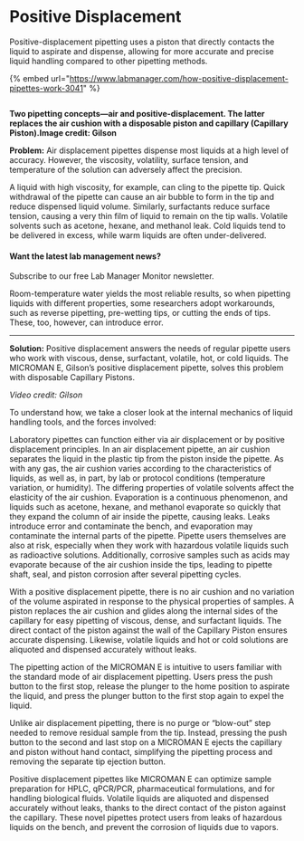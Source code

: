 # Positive Displacement

Positive-displacement pipetting uses a piston that directly contacts the liquid to aspirate and dispense, allowing for more accurate and precise liquid handling compared to other pipetting methods.

{% embed url="https://www.labmanager.com/how-positive-displacement-pipettes-work-3041" %}

<figure><img src="https://cdn.labmanager.com/assets/articleNo/3041/iImg/6601/7401b319-2d1b-40b7-88b2-184608860de8-june17-hiw-positivedisplacement-640x360.jpg" alt=""><figcaption></figcaption></figure>

**Two pipetting concepts—air and positive-displacement. The latter replaces the air cushion with a disposable piston and capillary (Capillary Piston).Image credit: Gilson**

**Problem:** Air displacement pipettes dispense most liquids at a high level of accuracy. However, the viscosity, volatility, surface tension, and temperature of the solution can adversely affect the precision.

A liquid with high viscosity, for example, can cling to the pipette tip. Quick withdrawal of the pipette can cause an air bubble to form in the tip and reduce dispensed liquid volume. Similarly, surfactants reduce surface tension, causing a very thin film of liquid to remain on the tip walls. Volatile solvents such as acetone, hexane, and methanol leak. Cold liquids tend to be delivered in excess, while warm liquids are often under-delivered.

#### Want the latest lab management news?

Subscribe to our free Lab Manager Monitor newsletter.

Room-temperature water yields the most reliable results, so when pipetting liquids with different properties, some researchers adopt workarounds, such as reverse pipetting, pre-wetting tips, or cutting the ends of tips. These, too, however, can introduce error.&#x20;

***

**Solution:** Positive displacement answers the needs of regular pipette users who work with viscous, dense, surfactant, volatile, hot, or cold liquids. The MICROMAN E, Gilson’s positive displacement pipette, solves this problem with disposable Capillary Pistons.

_Video credit: Gilson_

To understand how, we take a closer look at the internal mechanics of liquid handling tools, and the forces involved:

Laboratory pipettes can function either via air displacement or by positive displacement principles. In an air displacement pipette, an air cushion separates the liquid in the plastic tip from the piston inside the pipette. As with any gas, the air cushion varies according to the characteristics of liquids, as well as, in part, by lab or protocol conditions (temperature variation, or humidity). The differing properties of volatile solvents affect the elasticity of the air cushion. Evaporation is a continuous phenomenon, and liquids such as acetone, hexane, and methanol evaporate so quickly that they expand the column of air inside the pipette, causing leaks. Leaks introduce error and contaminate the bench, and evaporation may contaminate the internal parts of the pipette. Pipette users themselves are also at risk, especially when they work with hazardous volatile liquids such as radioactive solutions. Additionally, corrosive samples such as acids may evaporate because of the air cushion inside the tips, leading to pipette shaft, seal, and piston corrosion after several pipetting cycles.

With a positive displacement pipette, there is no air cushion and no variation of the volume aspirated in response to the physical properties of samples. A piston replaces the air cushion and glides along the internal sides of the capillary for easy pipetting of viscous, dense, and surfactant liquids. The direct contact of the piston against the wall of the Capillary Piston ensures accurate dispensing. Likewise, volatile liquids and hot or cold solutions are aliquoted and dispensed accurately without leaks.

The pipetting action of the MICROMAN E is intuitive to users familiar with the standard mode of air displacement pipetting. Users press the push button to the first stop, release the plunger to the home position to aspirate the liquid, and press the plunger button to the first stop again to expel the liquid.

Unlike air displacement pipetting, there is no purge or “blow-out” step needed to remove residual sample from the tip. Instead, pressing the push button to the second and last stop on a MICROMAN E ejects the capillary and piston without hand contact, simplifying the pipetting process and removing the separate tip ejection button.

Positive displacement pipettes like MICROMAN E can optimize sample preparation for HPLC, qPCR/PCR, pharmaceutical formulations, and for handling biological fluids. Volatile liquids are aliquoted and dispensed accurately without leaks, thanks to the direct contact of the piston against the capillary. These novel pipettes protect users from leaks of hazardous liquids on the bench, and prevent the corrosion of liquids due to vapors.

